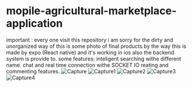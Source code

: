 # mopile-agricultural-marketplace-application
important :
every one visit this repository i am sorry for the dirty and unorganized way of 
this is some photo of final products 
by the way this is made by expo (React native) and it's working in ios also
the backend system is provide to.
some features:
inteligent searching withe different name.
chat and real time connection withe SOCKET IO
reating and commenting features.
![Capture](https://user-images.githubusercontent.com/103936497/202578474-09c3f150-c4c1-4e36-8ecb-3728b023d481.PNG)
![Capture1](https://user-images.githubusercontent.com/103936497/202578536-df4eab02-5b2d-4df9-b8cb-710772bbe54c.PNG)
![Capture2](https://user-images.githubusercontent.com/103936497/202578570-d6a9b97d-2a9d-41bc-aab9-321dad45b67d.PNG)
![Capture3](https://user-images.githubusercontent.com/103936497/202578582-f037b3e7-4c25-4928-b57e-5ac07840a33a.PNG)
![Capture4](https://user-images.githubusercontent.com/103936497/202578590-9caf5030-fe89-427b-992a-a09b3cba689a.PNG)
